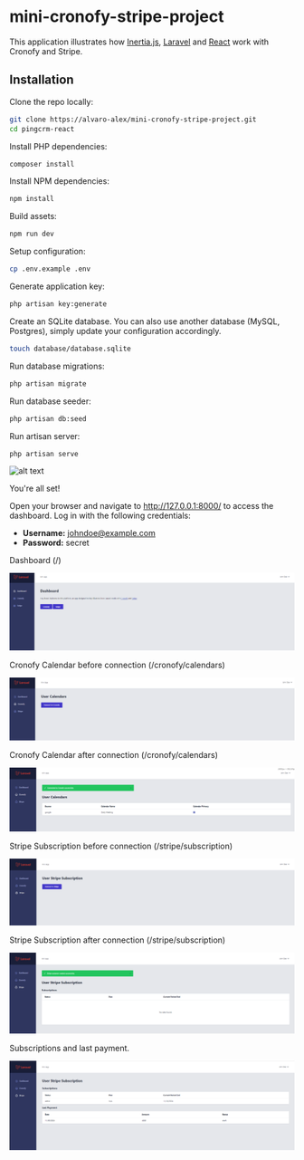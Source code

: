 # mini-cronofy-stripe-project

This application illustrates how [Inertia.js](https://inertiajs.com/), [Laravel](https://laravel.com/) and [React](https://reactjs.org/) work with Cronofy and Stripe.

## Installation

Clone the repo locally:

```sh
git clone https://alvaro-alex/mini-cronofy-stripe-project.git
cd pingcrm-react
```

Install PHP dependencies:

```sh
composer install
```

Install NPM dependencies:

```sh
npm install
```

Build assets:

```sh
npm run dev
```

Setup configuration:

```sh
cp .env.example .env
```

Generate application key:

```sh
php artisan key:generate
```

Create an SQLite database. You can also use another database (MySQL, Postgres), simply update your configuration accordingly.

```sh
touch database/database.sqlite
```

Run database migrations:

```sh
php artisan migrate
```

Run database seeder:

```sh
php artisan db:seed
```

Run artisan server:

```sh
php artisan serve
```

![alt text](image-7.png)

You're all set! 

Open your browser and navigate to http://127.0.0.1:8000/ to access the dashboard. Log in with the following credentials:

- **Username:** johndoe@example.com
- **Password:** secret

Dashboard (/)

![alt text](images/image-1.png)

Cronofy Calendar before connection (/cronofy/calendars)

![alt text](images/image-2.png)

Cronofy Calendar after connection (/cronofy/calendars)

![alt text](images/image-10.png)

Stripe Subscription before connection (/stripe/subscription)

![alt text](images/image-3.png)

Stripe Subscription after connection (/stripe/subscription)

![alt text](images/image-11.png)

Subscriptions and last payment.

![alt text](images/image-8.png)
